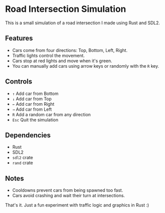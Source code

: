 # Road Intersection Simulation

This is a small simulation of a road intersection I made using Rust and SDL2.

## Features

- Cars come from four directions: Top, Bottom, Left, Right.
- Traffic lights control the movement.
- Cars stop at red lights and move when it's green.
- You can manually add cars using arrow keys or randomly with the `R` key.

## Controls

- `↑` Add car from Bottom  
- `↓` Add car from Top  
- `←` Add car from Right  
- `→` Add car from Left  
- `R` Add a random car from any direction  
- `Esc` Quit the simulation

## Dependencies

- Rust
- SDL2
- `sdl2` crate
- `rand` crate

## Notes

- Cooldowns prevent cars from being spawned too fast.
- Cars avoid crashing and wait their turn at intersections.

That's it. Just a fun experiment with traffic logic and graphics in Rust :)

